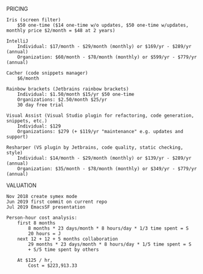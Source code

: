 PRICING

	Iris (screen filter)
		$50 one-time ($14 one-time w/o updates, $50 one-time w/updates, monthly price $2/month = $48 at 2 years)

	IntelliJ
		Individual: $17/month - $29/month (monthly) or $169/yr - $289/yr (annual)
		Organization: $60/month - $78/month (monthly) or $599/yr - $779/yr (annual)

	Cacher (code snippets manager)
		$6/month

	Rainbow brackets (Jetbrains rainbow brackets)
		Individual: $1.50/month $15/yr $50 one-time
		Organizations: $2.50/month $25/yr
		30 day free trial

	Visual Assist (Visual Studio plugin for refactoring, code generation, snippets, etc.)
		Individual: $129
		Organizations: $279 (+ $119/yr "maintenance" e.g. updates and support)

	Resharper (VS plugin by Jetbrains, code quality, static checking, style)
		Individual: $14/month - $29/month (monthly) or $139/yr - $289/yr (annual)
		Organization: $35/month - $78/month (monthly) or $349/yr - $779/yr (annual)


VALUATION

	Nov 2018 create symex mode
	Jun 2019 first commit on current repo
	Jul 2019 EmacsSF presentation

	Person-hour cost analysis:
		first 8 months
			8 months * 23 days/month * 8 hours/day * 1/3 time spent = S
			20 hours = J
		next 12 + 12 + 5 months collaboration
			29 months * 23 days/month * 8 hours/day * 1/5 time spent = S
			+ S/5 time spent by others

		At $125 / hr,
			Cost = $223,913.33
